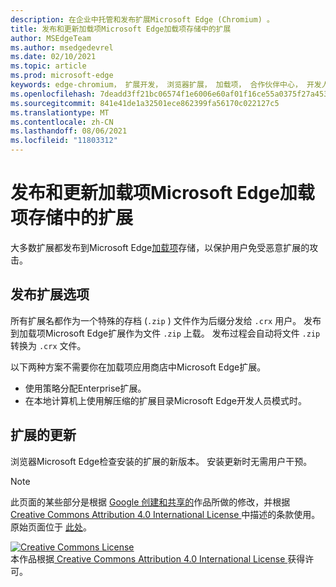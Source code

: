 ```yaml
---
description: 在企业中托管和发布扩展Microsoft Edge (Chromium) 。
title: 发布和更新加载项Microsoft Edge加载项存储中的扩展
author: MSEdgeTeam
ms.author: msedgedevrel
ms.date: 02/10/2021
ms.topic: article
ms.prod: microsoft-edge
keywords: edge-chromium， 扩展开发， 浏览器扩展， 加载项， 合作伙伴中心， 开发人员
ms.openlocfilehash: 7deadd3ff21bc06574f1e6006e60af01f16ce55a0375f27a453cf998b3818c72
ms.sourcegitcommit: 841e41de1a32501ece862399fa56170c022127c5
ms.translationtype: MT
ms.contentlocale: zh-CN
ms.lasthandoff: 08/06/2021
ms.locfileid: "11803312"
---
```

# <a name="publish-and-update-extensions-in-the-microsoft-edge-add-ons-store"></a>发布和更新加载项Microsoft Edge加载项存储中的扩展  

大多数扩展都发布到Microsoft Edge[加载项][MicrosoftMicrosoftedgeInsiderAddonsEdgeextensions]存储，以保护用户免受恶意扩展的攻击。  

## <a name="publish-options-for-extensions"></a>发布扩展选项  

所有扩展名都作为一个特殊的存档 \(`.zip` \) 文件作为后缀分发给 `.crx` 用户。  发布到加载项Microsoft Edge扩展作为文件 `.zip` 上载。  发布过程会自动将文件 `.zip` 转换为 `.crx` 文件。  

以下两种方案不需要你在加载项应用商店中Microsoft Edge扩展。  

*   使用策略分配Enterprise扩展。  
*   在本地计算机上使用解压缩的扩展目录Microsoft Edge开发人员模式时。  

## <a name="updates-to-extensions"></a>扩展的更新

浏览器Microsoft Edge检查安装的扩展的新版本。 安装更新时无需用户干预。  


<!-- image links -->

<!-- links -->  

[MicrosoftMicrosoftedgeInsiderAddonsEdgeextensions]: https://microsoftedge.microsoft.com/insider-addons/category/EdgeExtensions "扩展 - Microsoft Edge预览体验成员加载项|Microsoft"  

> [!NOTE]
> 此页面的某些部分是根据 [Google 创建和共享的][GoogleSitePolicies]作品所做的修改，并根据[ Creative Commons Attribution 4.0 International License ][CCA4IL]中描述的条款使用。  
> 原始页面位于 [此处](https://developer.chrome.com/extensions/hosting)。  

[![Creative Commons License][CCby4Image]][CCA4IL]  
本作品根据[ Creative Commons Attribution 4.0 International License ][CCA4IL]获得许可。  

[CCA4IL]: https://creativecommons.org/licenses/by/4.0  
[CCby4Image]: https://i.creativecommons.org/l/by/4.0/88x31.png  
[GoogleSitePolicies]: https://developers.google.com/terms/site-policies  
